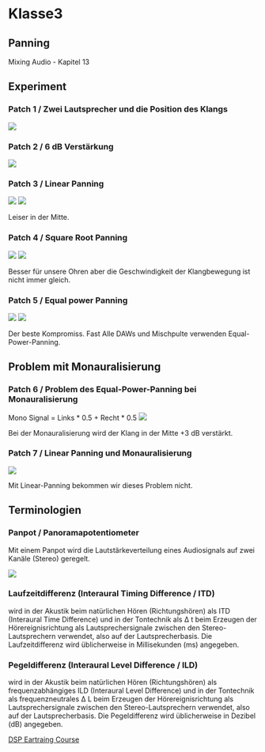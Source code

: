 # Klasse3

## Panning 

Mixing Audio - Kapitel 13

## Experiment

### Patch 1 / Zwei Lautsprecher und die Position des Klangs
![](Klasse3/left_right_center.png)


### Patch 2 / 6 dB Verstärkung

![](Klasse3/two_speakers.png)
 

### Patch 3 / Linear Panning
![](Klasse3/linear_panning_graph.png)
![](Klasse3/linear_panning.png)

Leiser in der Mitte.

### Patch 4 / Square Root Panning
![](Klasse3/square_root_panning_graph.png)
![](Klasse3/square_root_panning.png)

Besser für unsere Ohren aber die Geschwindigkeit der Klangbewegung ist nicht immer gleich.

### Patch 5 / Equal power Panning
![](Klasse3/equal_power_panning_graph.png)
![](Klasse3/equal_power_panning.png)

Der beste Kompromiss. Fast Alle DAWs und Mischpulte verwenden Equal-Power-Panning.

## Problem mit Monauralisierung

### Patch 6 / Problem des Equal-Power-Panning bei Monauralisierung

Mono Signal = Links * 0.5 + Recht * 0.5
![](Klasse3/monaural_problem.png)

Bei der Monauralisierung wird der Klang in der Mitte +3 dB verstärkt.

### Patch 7 / Linear Panning und Monauralisierung

![](Klasse3/linear+mono.png)


Mit Linear-Panning bekommen wir dieses Problem nicht.


## Terminologien

### Panpot / Panoramapotentiometer
Mit einem Panpot wird die Lautstärkeverteilung eines Audiosignals auf zwei Kanäle (Stereo) geregelt. 

![](Klasse3/pan.jpeg)

### Laufzeitdifferenz (Interaural Timing Difference / ITD)
wird in der Akustik beim natürlichen Hören (Richtungshören) als ITD (Interaural Time Difference) und in der Tontechnik als Δ t beim Erzeugen der Hörereignisrichtung als Lautsprechersignale zwischen den Stereo-Lautsprechern verwendet, also auf der Lautsprecherbasis. Die Laufzeitdifferenz wird üblicherweise in Millisekunden (ms) angegeben.

### Pegeldifferenz (Interaural Level Difference / ILD)
wird in der Akustik beim natürlichen Hören (Richtungshören) als frequenzabhängiges ILD (Interaural Level Difference) und in der Tontechnik als frequenzneutrales Δ L beim Erzeugen der Hörereignisrichtung als Lautsprechersignale zwischen den Stereo-Lautsprechern verwendet, also auf der Lautsprecherbasis. Die Pegeldifferenz wird üblicherweise in Dezibel (dB) angegeben.




[DSP Eartraing Course](http://folk.ntnu.no/oyvinbra/gdsp/Lesson1Panning.html)